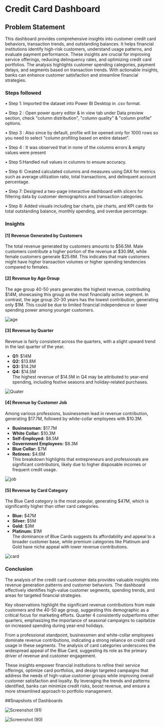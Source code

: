 
# Credit Card Dashboard

## Problem Statement

This dashboard provides comprehensive insights into customer credit card behaviors, transaction trends, and outstanding balances. It helps financial institutions identify high-risk customers, understand usage patterns, and evaluate payment performance. These insights are crucial for improving service offerings, reducing delinquency rates, and optimizing credit card portfolios.
The analysis highlights customer spending categories, payment delays, and segments based on transaction trends. With actionable insights, banks can enhance customer satisfaction and streamline financial strategies.


### Steps followed 

•	Step 1: Imported the dataset into Power BI Desktop in .csv format.

•	Step 2 : Open power query editor & in view tab under Data preview section, check "column distribution", "column quality" & "column profile" options.

•	 Step 3 : Also since by default, profile will be opened only for 1000 rows so you need to select "column profiling based on entire dataset".

•	 Step 4 : It was observed that in none of the columns errors & empty values were present

•	Step 5:Handled null values in columns to ensure accuracy.

•	Step 6: Created calculated columns and measures using DAX for metrics such as average utilization ratio, total transactions, and delinquent account percentage.

•	Step 7: Designed a two-page interactive dashboard with slicers for filtering data by customer demographics and transaction categories.

•	Step 8: Added visuals including bar charts, pie charts, and KPI cards for total outstanding balance, monthly spending, and overdue percentage.

        


### Insights  

#### [1] Revenue Generated by Customers  
The total revenue generated by customers amounts to $56.5M. Male customers contribute a higher portion of the revenue at $30.9M, while female customers generate $25.6M. This indicates that male customers might have higher transaction volumes or higher spending tendencies compared to females.  

#### [2] Revenue by Age Group  
The age group 40-50 years generates the highest revenue, contributing $14M, showcasing this group as the most financially active segment. In contrast, the age group 20-30 years has the lowest contribution, generating only $1M. This could be due to limited financial independence or lower spending power among younger customers.  

![age](https://github.com/user-attachments/assets/73c5b7ac-d40a-43c7-a942-bb790cfbdfd9)



#### [3] Revenue by Quarter  
Revenue is fairly consistent across the quarters, with a slight upward trend in the last quarter of the year.  
- **Q1:** $14M  
- **Q2:** $13.8M  
- **Q3:** $14.2M  
- **Q4:** $14.5M  
The highest revenue of $14.5M in Q4 may be attributed to year-end spending, including festive seasons and holiday-related purchases.  

![Quater](https://github.com/user-attachments/assets/46b29cdc-b928-45da-b23e-be46889c6750)

#### [4] Revenue by Customer Job  
Among various professions, businessmen lead in revenue contribution, generating $17.7M, followed by white-collar employees with $10.3M.  
- **Businessman:** $17.7M  
- **White Collar:** $10.3M  
- **Self-Employed:** $8.5M  
- **Government Employees:** $8.3M  
- **Blue Collar:** $7M  
- **Retirees:** $4.6M  
This breakdown highlights that entrepreneurs and professionals are significant contributors, likely due to higher disposable incomes or frequent credit usage.  

![job](https://github.com/user-attachments/assets/35639c08-5e09-48a8-a9b5-a12e6d341fd7)


#### [5] Revenue by Card Category  
The Blue Card category is the most popular, generating $47M, which is significantly higher than other card categories.  
- **Blue:** $47M  
- **Silver:** $5M  
- **Gold:** $3M  
- **Platinum:** $1M  
The dominance of Blue Cards suggests its affordability and appeal to a broader customer base, while premium categories like Platinum and Gold have niche appeal with lower revenue contributions.  

![card ](https://github.com/user-attachments/assets/5c6e9376-4d53-41b1-ac94-9578189c4282)

### Conclusion  

The analysis of the credit card customer data provides valuable insights into revenue generation patterns and customer behaviors. The dashboard effectively identifies high-value customer segments, spending trends, and areas for targeted financial strategies.  

Key observations highlight the significant revenue contributions from male customers and the 40-50 age group, suggesting this demographic as a critical focus for marketing efforts. Quarter 4 consistently outperforms other quarters, emphasizing the importance of seasonal campaigns to capitalize on increased spending during year-end holidays.  

From a professional standpoint, businessmen and white-collar employees dominate revenue contributions, indicating a strong reliance on credit card usage in these segments. The analysis of card categories underscores the widespread appeal of the Blue Card, suggesting its role as the primary driver of revenue and customer engagement.  

These insights empower financial institutions to refine their service offerings, optimize card portfolios, and design targeted campaigns that address the needs of high-value customer groups while improving overall customer satisfaction and loyalty. By leveraging the trends and patterns identified, banks can minimize credit risks, boost revenue, and ensure a more streamlined approach to portfolio management.  

##Snapshots of Dashboards

![Screenshot (91)](https://github.com/user-attachments/assets/79677bd8-648f-4192-b29d-73443ca2a10a)

![Screenshot (90)](https://github.com/user-attachments/assets/441127d3-d95a-4b53-ac0d-1cd5ec173ce6)
